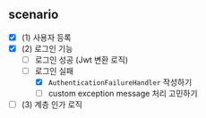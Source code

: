 ## scenario
- [x] (1) 사용자 등록
- [x] (2) 로그인 기능
    - [ ] 로그인 성공 (Jwt 변환 로직)
    - [ ] 로그인 실패
      - [x] `AuthenticationFailureHandler` 작성하기
      - [ ] custom exception message 처리 고민하기
- [ ] (3) 계층 인가 로직
